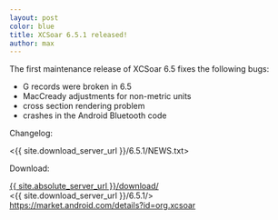 ```yaml
---
layout: post
color: blue
title: XCSoar 6.5.1 released!
author: max
---
```

The first maintenance release of XCSoar 6.5 fixes the following bugs:

* G records were broken in 6.5
* MacCready adjustments for non-metric units
* cross section rendering problem
* crashes in the Android Bluetooth code

Changelog:

 <{{ site.download_server_url }}/6.5.1/NEWS.txt>

Download:

 [{{ site.absolute_server_url }}/download/](/download/)  
 <{{ site.download_server_url }}/6.5.1/>  
 <https://market.android.com/details?id=org.xcsoar>
